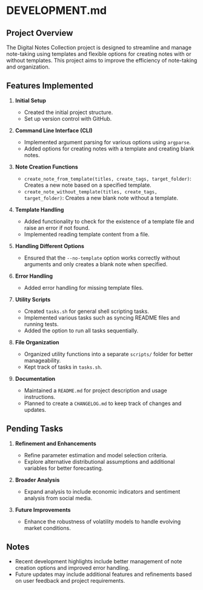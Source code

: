# DEVELOPMENT.md

## Project Overview

The Digital Notes Collection project is designed to streamline and manage note-taking using templates and flexible options for creating notes with or without templates. This project aims to improve the efficiency of note-taking and organization.

## Features Implemented

1. **Initial Setup**
   - Created the initial project structure.
   - Set up version control with GitHub.

2. **Command Line Interface (CLI)**
   - Implemented argument parsing for various options using `argparse`.
   - Added options for creating notes with a template and creating blank notes.

3. **Note Creation Functions**
   - `create_note_from_template(titles, create_tags, target_folder)`: Creates a new note based on a specified template.
   - `create_note_without_template(titles, create_tags, target_folder)`: Creates a new blank note without a template.

4. **Template Handling**
   - Added functionality to check for the existence of a template file and raise an error if not found.
   - Implemented reading template content from a file.

5. **Handling Different Options**
   - Ensured that the `--no-template` option works correctly without arguments and only creates a blank note when specified.

6. **Error Handling**
   - Added error handling for missing template files.

7. **Utility Scripts**
   - Created `tasks.sh` for general shell scripting tasks.
   - Implemented various tasks such as syncing README files and running tests.
   - Added the option to run all tasks sequentially.

8. **File Organization**
   - Organized utility functions into a separate `scripts/` folder for better manageability.
   - Kept track of tasks in `tasks.sh`.

9. **Documentation**
   - Maintained a `README.md` for project description and usage instructions.
   - Planned to create a `CHANGELOG.md` to keep track of changes and updates.

## Pending Tasks

1. **Refinement and Enhancements**
   - Refine parameter estimation and model selection criteria.
   - Explore alternative distributional assumptions and additional variables for better forecasting.

2. **Broader Analysis**
   - Expand analysis to include economic indicators and sentiment analysis from social media.

3. **Future Improvements**
   - Enhance the robustness of volatility models to handle evolving market conditions.

## Notes

- Recent development highlights include better management of note creation options and improved error handling.
- Future updates may include additional features and refinements based on user feedback and project requirements.
